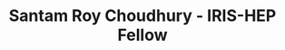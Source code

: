 ---
layout: fellow
pagetype: fellow
shortname: SantamRC
permalink: /fellows/SantamRC.html
fellow-name: Santam Roy Choudhury
title: Santam Roy Choudhury - IRIS-HEP Fellow
active: true
dates:
  start: 2021-06-01
  end: 2021-08-31
photo: /assets/images/team/Santam-Roy-Choudhury.jpg
institution: National Institute of Technology, Durgapur
e-mail: santamdev404@gmail.com
project_title: Automating Awkward Array Testing
project_goal: >
    Awkward Array is a popular library for nested, variable-sized data, including
    arbitrary-length lists, records, mixed types, and missing data, using NumPy-like idioms.
    The project involves automating tests for various “Kernel Functions” in the library by working
    on selecting appropriate input values for test cases of the kernel functions.
    Here Hypothesis Testing Tool would be used to let off the load a bit by using various
    statistical methods for testing. The Kernel Functions would soon be implemented in CUDA therefore this project work would prove to be the genesis of the understanding that the CUDA implementations are
    correct and good to work with.
mentors:
  - Jim Pivarski (Princeton)
  - Ianna Osborne (CERN)

proposal: /assets/pdf/Fellow-Santam-Roy-Choudhury-Proposal.pdf
presentations:
  - title: 
    date: 
    url: 
    meeting:
    meetingurl: 
    recordingurl: 
    focus-area: 
current_status: >

---